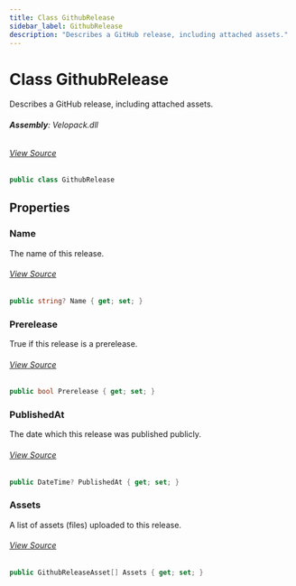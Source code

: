```yaml
---
title: Class GithubRelease
sidebar_label: GithubRelease
description: "Describes a GitHub release, including attached assets."
---
```

# Class GithubRelease
Describes a GitHub release, including attached assets.

###### **Assembly**: Velopack.dll
###### [View Source](https://github.com/velopack/velopack.git/blob/master/src/Velopack/Sources/GithubSource.cs#L11)
```csharp title="Declaration"
public class GithubRelease
```
## Properties
### Name
The name of this release.
###### [View Source](https://github.com/velopack/velopack.git/blob/master/src/Velopack/Sources/GithubSource.cs#L14)
```csharp title="Declaration"
public string? Name { get; set; }
```
### Prerelease
True if this release is a prerelease.
###### [View Source](https://github.com/velopack/velopack.git/blob/master/src/Velopack/Sources/GithubSource.cs#L18)
```csharp title="Declaration"
public bool Prerelease { get; set; }
```
### PublishedAt
The date which this release was published publicly.
###### [View Source](https://github.com/velopack/velopack.git/blob/master/src/Velopack/Sources/GithubSource.cs#L22)
```csharp title="Declaration"
public DateTime? PublishedAt { get; set; }
```
### Assets
A list of assets (files) uploaded to this release.
###### [View Source](https://github.com/velopack/velopack.git/blob/master/src/Velopack/Sources/GithubSource.cs#L26)
```csharp title="Declaration"
public GithubReleaseAsset[] Assets { get; set; }
```
